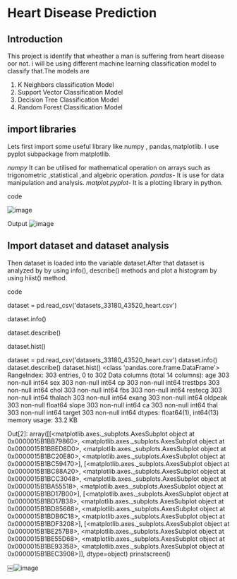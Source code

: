 # Heart Disease Prediction
## Introduction
This project is identify that wheather a man is suffering from heart disease oor not. i will be using different machine learning  classification model to classify that.The models are 
1. K Neighbors classification Model
2. Support Vector Classification Model
3. Decision Tree Classification Model
4. Random Forest Classification Model

## import libraries
Lets first import some useful library like numpy , pandas,matplotlib. I use pyplot subpackage from matplotlib.

*numpy* It can be utilised for mathematical operation on arrays such as trigonometric ,statistical ,and algebric operation.
*pandas-* It is use for data manipulation and analysis.
*matplot.pyplot-* It is a plotting library in python.

code

![image](https://user-images.githubusercontent.com/68596059/88143353-b23d5e80-cc14-11ea-9d45-7e05685c4c57.png)


Output
![image](https://user-images.githubusercontent.com/68596059/88143652-37287800-cc15-11ea-8e02-6f10e0ecaf46.png)


## Import dataset and dataset analysis
Then dataset is loaded into the variable dataset.After that dataset is analyzed by by using info(), describe() methods and plot a histogram by using hiist() method.

code

dataset = pd.read_csv('datasets_33180_43520_heart.csv')

dataset.info()

dataset.describe()

dataset.hist()

dataset = pd.read_csv('datasets_33180_43520_heart.csv')
dataset.info()
dataset.describe()
dataset.hist()
<class 'pandas.core.frame.DataFrame'>
RangeIndex: 303 entries, 0 to 302
Data columns (total 14 columns):
age         303 non-null int64
sex         303 non-null int64
cp          303 non-null int64
trestbps    303 non-null int64
chol        303 non-null int64
fbs         303 non-null int64
restecg     303 non-null int64
thalach     303 non-null int64
exang       303 non-null int64
oldpeak     303 non-null float64
slope       303 non-null int64
ca          303 non-null int64
thal        303 non-null int64
target      303 non-null int64
dtypes: float64(1), int64(13)
memory usage: 33.2 KB

Out[2]: 
array([[<matplotlib.axes._subplots.AxesSubplot object at 0x0000015B1BB79860>,
        <matplotlib.axes._subplots.AxesSubplot object at 0x0000015B1BBED8D0>,
        <matplotlib.axes._subplots.AxesSubplot object at 0x0000015B1BC20E80>,
        <matplotlib.axes._subplots.AxesSubplot object at 0x0000015B1BC59470>],
       [<matplotlib.axes._subplots.AxesSubplot object at 0x0000015B1BC88A20>,
        <matplotlib.axes._subplots.AxesSubplot object at 0x0000015B1BCC3048>,
        <matplotlib.axes._subplots.AxesSubplot object at 0x0000015B1BA55518>,
        <matplotlib.axes._subplots.AxesSubplot object at 0x0000015B1BD17B00>],
       [<matplotlib.axes._subplots.AxesSubplot object at 0x0000015B1BD17B38>,
        <matplotlib.axes._subplots.AxesSubplot object at 0x0000015B1BD85668>,
        <matplotlib.axes._subplots.AxesSubplot object at 0x0000015B1BDB6C18>,
        <matplotlib.axes._subplots.AxesSubplot object at 0x0000015B1BDF3208>],
       [<matplotlib.axes._subplots.AxesSubplot object at 0x0000015B1BE257B8>,
        <matplotlib.axes._subplots.AxesSubplot object at 0x0000015B1BE55D68>,
        <matplotlib.axes._subplots.AxesSubplot object at 0x0000015B1BE93358>,
        <matplotlib.axes._subplots.AxesSubplot object at 0x0000015B1BEC3908>]],
      dtype=object)
      prinstscreen()
      
￼![image](https://user-images.githubusercontent.com/68596059/88142208-b9fc0380-cc12-11ea-9b1f-4f6607fcd092.png)

